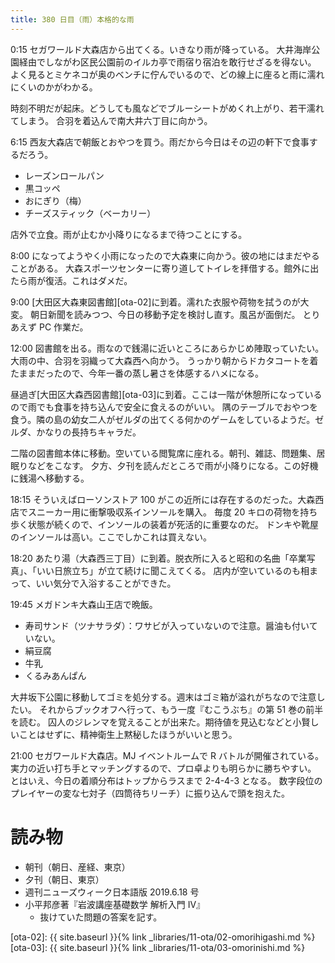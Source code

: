 ```yaml
---
title: 380 日目（雨）本格的な雨
---
```


0:15 セガワールド大森店から出てくる。いきなり雨が降っている。
大井海岸公園経由でしながわ区民公園前のイルカ亭で雨宿り宿泊を敢行せざるを得ない。
よく見るとミケネコが奥のベンチに佇んでいるので、どの線上に座ると雨に濡れにくいのかがわかる。

時刻不明だが起床。どうしても風などでブルーシートがめくれ上がり、若干濡れてしまう。
合羽を着込んで南大井六丁目に向かう。

6:15 西友大森店で朝飯とおやつを買う。雨だから今日はその辺の軒下で食事するだろう。
* レーズンロールパン
* 黒コッペ
* おにぎり（梅）
* チーズスティック（ベーカリー）

店外で立食。雨が止むか小降りになるまで待つことにする。

8:00 になってようやく小雨になったので大森東に向かう。彼の地にはまだやることがある。
大森スポーツセンターに寄り道してトイレを拝借する。館外に出たら雨が復活。これはダメだ。

9:00 [大田区大森東図書館][ota-02]に到着。濡れた衣服や荷物を拭うのが大変。
朝日新聞を読みつつ、今日の移動予定を検討し直す。風呂が面倒だ。
とりあえず PC 作業だ。

12:00 図書館を出る。雨なので銭湯に近いところにあらかじめ陣取っていたい。大雨の中、合羽を羽織って大森西へ向かう。
うっかり朝からドカタコートを着たままだったので、今年一番の蒸し暑さを体感するハメになる。

昼過ぎ[大田区大森西図書館][ota-03]に到着。ここは一階が休憩所になっているので雨でも食事を持ち込んで安全に食えるのがいい。
隅のテーブルでおやつを食う。隣の島の幼女二人がゼルダの出てくる何かのゲームをしているようだ。ゼルダ、かなりの長持ちキャラだ。

二階の図書館本体に移動。空いている閲覧席に座れる。朝刊、雑誌、問題集、居眠りなどをこなす。
夕方、夕刊を読んだところで雨が小降りになる。この好機に銭湯へ移動する。

18:15 そういえばローソンストア 100 がこの近所には存在するのだった。大森西店でスニーカー用に衝撃吸収系インソールを購入。
毎度 20 キロの荷物を持ち歩く状態が続くので、インソールの装着が死活的に重要なのだ。
ドンキや靴屋のインソールは高い。ここでしかこれは買えない。

18:20 あたり湯（大森西三丁目）に到着。脱衣所に入ると昭和の名曲「卒業写真」、「いい日旅立ち」が立て続けに聞こえてくる。
店内が空いているのも相まって、いい気分で入浴することができた。

19:45 メガドンキ大森山王店で晩飯。
* 寿司サンド（ツナサラダ）：ワサビが入っていないので注意。醤油も付いていない。
* 絹豆腐
* 牛乳
* くるみあんぱん

大井坂下公園に移動してゴミを処分する。週末はゴミ箱が溢れがちなので注意したい。
それからブックオフへ行って、もう一度『むこうぶち』の第 51 巻の前半を読む。
囚人のジレンマを覚えることが出来た。期待値を見込むなどと小賢しいことはせずに、精神衛生上黙秘したほうがいいと思う。

21:00 セガワールド大森店。MJ イベントルームで R バトルが開催されている。
実力の近い打ち手とマッチングするので、プロ卓よりも明らかに勝ちやすい。
とはいえ、今日の着順分布はトップからラスまで 2-4-4-3 となる。
数字段位のプレイヤーの変な七対子（四筒待ちリーチ）に振り込んで頭を抱えた。

# 読み物

* 朝刊（朝日、産経、東京）
* 夕刊（朝日、東京）
* 週刊ニューズウィーク日本語版 2019.6.18 号
* 小平邦彦著『岩波講座基礎数学 解析入門 IV』
  * 抜けていた問題の答案を記す。

[ota-02]: {{ site.baseurl }}{% link _libraries/11-ota/02-omorihigashi.md %}
[ota-03]: {{ site.baseurl }}{% link _libraries/11-ota/03-omorinishi.md %}
